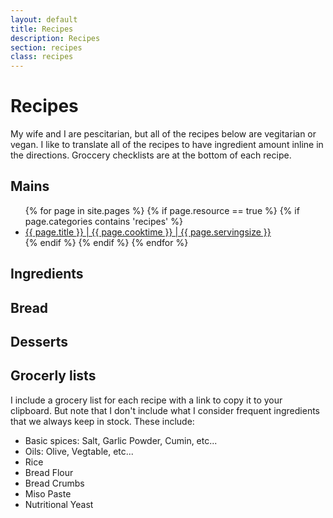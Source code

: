 ```yaml
---
layout: default
title: Recipes
description: Recipes
section: recipes
class: recipes
---
```


<div class="article" markdown="1">

# Recipes
My wife and I are pescitarian, but all of the recipes below are vegitarian or vegan. I like to translate all of the recipes to have ingredient amount inline in the directions. Groccery checklists are at the bottom of each recipe.

## Mains
<!-- Using https://stackoverflow.com/questions/17118551/generating-a-list-of-pages-not-posts-in-a-given-category#17913214 -->
<ul>
{% for page in site.pages %}
  {% if page.resource == true %}
    {% if page.categories contains 'recipes' %}
            <li><a href="{{ page.url }}">{{ page.title }} | {{ page.cooktime }} | {{ page.servingsize }}</a></li>
    {% endif %}
  {% endif %}
{% endfor %}
</ul>

## Ingredients
## Bread
## Desserts

## Grocerly lists
I include a grocery list for each recipe with a link to copy it to your clipboard. But note that I don't include what I consider frequent ingredients that we always keep in stock. These include:
* Basic spices: Salt, Garlic Powder, Cumin, etc...
* Oils: Olive, Vegtable, etc...
* Rice
* Bread Flour
* Bread Crumbs
* Miso Paste
* Nutritional Yeast

</div>

